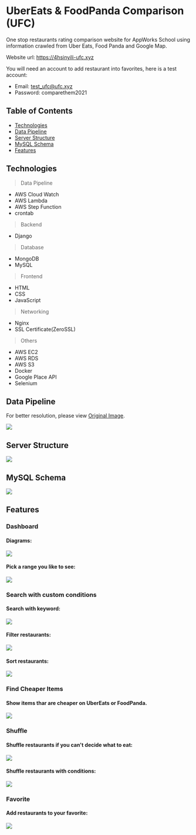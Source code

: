 # UberEats & FoodPanda Comparison (UFC)

One stop restaurants rating comparison website for AppWorks School using information crawled from Uber Eats, Food Panda and Google Map.

Website url: https://4hsinyili-ufc.xyz

You will need an account to add restaurant into favorites, here is a test account:
* Email: test_ufc@ufc.xyz
* Password: comparethem2021

## Table of Contents
* [Technologies](##Technologies)
* [Data Pipeline](#Data-Pipeline)
* [Server Structure](#Server-Structure)
* [MySQL Schema](#MySQL-Schema)
* [Features](#Features)

## Technologies
> Data Pipeline
* AWS Cloud Watch
* AWS Lambda
* AWS Step Function
* crontab

> Backend
* Django

> Database
* MongoDB
* MySQL

> Frontend
* HTML
* CSS
* JavaScript

> Networking
* Nginx
* SSL Certificate(ZeroSSL)

> Others
* AWS EC2
* AWS RDS
* AWS S3
* Docker
* Google Place API
* Selenium


## Data Pipeline
For better resolution, please view [Original Image](https://appworks-school-hsinyili.s3.ap-northeast-1.amazonaws.com/UFC_Data_Pipeline.png).

![](ReadmeMaterial/UFC_Data_Pipeline.png)

## Server Structure
![](ReadmeMaterial/Server_Structure.png)
## MySQL Schema
![](ReadmeMaterial/MySQL_Schema.png)
## Features
### Dashboard
#### Diagrams:

![](ReadmeMaterial/dashboard_view.gif)

#### Pick a range you like to see:

![](ReadmeMaterial/dashboard_pick_date_range.gif)

### Search with custom conditions

#### Search with keyword:

![](ReadmeMaterial/dinerlist_search_keyword.gif)

#### Filter restaurants:

![](ReadmeMaterial/dinerlist_filter.gif)

#### Sort restaurants:

![](ReadmeMaterial/dinerlist_sort.gif)

### Find Cheaper Items
#### Show items thar are cheaper on UberEats or FoodPanda.

![](ReadmeMaterial/dinerinfo_cheaper.gif)

### Shuffle
#### Shuffle restaurants if you can't decide what to eat:

![](ReadmeMaterial/dinerlist_shuffle.gif)

#### Shuffle restaurants with conditions:
![](ReadmeMaterial/dinerlist_shuffle_with_condition.gif)
### Favorite
#### Add restaurants to your favorite:

![](ReadmeMaterial/favorite.gif)